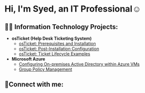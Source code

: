 <h1>Hi, I'm Syed, an IT Professional</a>☺</h1>

<h2>👨‍💻 Information Technology Projects:</h2>

- <b>osTicket (Help Desk Ticketing System)</b>
  - [osTicket: Prerequisites and Installation](https://github.com/syedsbhasan/osticket-prereqs)
  - [osTicket: Post-Installation Configuration](https://github.com/syedsbhasan/post-install-config)
  - [osTicket: Ticket Lifecycle Examples](https://github.com/syedsbhasan/ticket-lifecycle)
- <b>Microsoft Azure</b>
  - [Configuring On-premises Active Directory within Azure VMs](https://github.com/syedsbhasan/configure-ad)
  - [Group Policy Management](https://github.com/syedsbhasan/group-policy-management)

<h2>🤳Connect with me:</h2>


